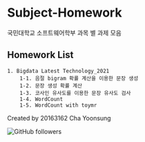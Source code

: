 # Subject-Homework

국민대학교 소프트웨어학부 과목 별 과제 모음

## Homework List
    
    1. Bigdata Latest Technology_2021
        1-1. 음절 bigram 확률 계산을 이용한 문장 생성
        1-2. 문장 생성 확률 계산
        1-3. 코사인 유사도를 이용한 문장 유사도 검사
        1-4. WordCount
        1-5. WordCount with toymr

   

Created by 20163162 Cha Yoonsung

![GitHub followers](https://img.shields.io/github/followers/Cha-Y-S?style=social)